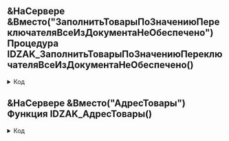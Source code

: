 
## &НаСервере &Вместо("ЗаполнитьТоварыПоЗначениюПереключателяВсеИзДокументаНеОбеспечено") Процедура IDZAK_ЗаполнитьТоварыПоЗначениюПереключателяВсеИзДокументаНеОбеспечено()

 <details> <summary>  Код  </summary>

	Если Параметры.ПараметрыОписаныВОбщемМодуле Тогда
		ПараметрыСоздания = ОбщегоНазначения.ВычислитьВБезопасномРежиме(Параметры.ИмяМенеджераДокумента
		+ ".ПараметрыСозданияНаОснованииОбеспечивающегоЗаказа()");
	Иначе
		ПараметрыСоздания = Документы[Параметры.ИмяМенеджераДокумента].ПараметрыСозданияНаОснованииОбеспечивающегоЗаказа();
	КонецЕсли;
	МенеджерДокумента = ОбщегоНазначения.МенеджерОбъектаПоСсылке(Параметры.Ссылка);
	МенеджерВременныхТаблиц = Новый МенеджерВременныхТаблиц;
	МенеджерДокумента.ТоварыДокументаДляСозданияОбеспечивающегоЗаказа(
	Параметры.Ссылка,
	ПараметрыСоздания,
	МенеджерВременныхТаблиц);
	
	Запрос = Новый Запрос();
	Запрос.МенеджерВременныхТаблиц = МенеджерВременныхТаблиц;
	Запрос.УстановитьПараметр("Склады", Склад);
	Запрос.УстановитьПараметр("ВсеСклады", Не ЗначениеЗаполнено(Склад));
	ВариантыОбеспечения = ВариантыОбеспечения();
	Запрос.УстановитьПараметр("ВариантыОбеспечения", ВариантыОбеспечения);
	Запрос.УстановитьПараметр("ВсеДействия", ВариантыОбеспечения.Количество() = 0);
	
	Тексты = Новый Массив();
	Если ВсеИзДокументаНеОбеспечено = 0 Тогда // заполнение все из документа
		
		Текст =
		"ВЫБРАТЬ
		|	МИНИМУМ(Товары.НомерСтроки) КАК НомерСтрокиВДокументе,
		|	Товары.Номенклатура КАК Номенклатура,
		|	МИНИМУМ(Товары.Номенклатура.ТипНоменклатуры) КАК ТипНоменклатуры,
		|	Товары.Характеристика КАК Характеристика,
		|	Товары.Упаковка КАК Упаковка,
		|	Товары.Склад КАК Склад,
		|	Товары.Подразделение КАК Подразделение,
		|	Товары.IDZAKaza КАК IDZAKaza,
		|	Товары.Назначение КАК Назначение,
		|	Товары.ВариантОбеспечения КАК ВариантОбеспечения,
		|	Товары.Обособленно КАК Обособленно,
		|	Товары.ДатаОтгрузки КАК ДатаОтгрузки,
		|	СУММА(Товары.КоличествоПоДокументу) КАК КоличествоПоДокументу,
		|	ИСТИНА КАК Отметка,
		|	СУММА(Товары.КоличествоПоДокументу) КАК КЗаказу
		|ИЗ
		|	ТоварыДокумента КАК Товары
		|ГДЕ
		|	(&ВсеСклады
		|			ИЛИ Товары.Склад В (&Склады))
		|	И (&ВсеДействия
		|			ИЛИ Товары.ВариантОбеспечения В (&ВариантыОбеспечения))
		|
		|СГРУППИРОВАТЬ ПО
		|	Товары.Номенклатура,
		|	Товары.Характеристика,
		|	Товары.Упаковка,
		|	Товары.Склад,   
		|	Товары.Подразделение,
		|	Товары.IDZAKaza,
		|	Товары.Назначение,
		|	Товары.ВариантОбеспечения,
		|	Товары.Обособленно,
		|	Товары.ДатаОтгрузки
		|
		|УПОРЯДОЧИТЬ ПО
		|	НомерСтрокиВДокументе";
		Тексты.Добавить(Текст);
		
	Иначе // заполнение не обеспечено
		
		Текст =
		"ВЫБРАТЬ
		|	МИНИМУМ(Товары.НомерСтроки) КАК НомерСтроки,
		|	Товары.Номенклатура КАК Номенклатура,       
		|	Товары.IDZAKaza КАК IDZAKaza,
		|	Товары.Характеристика КАК Характеристика,
		|	Товары.Склад КАК Склад,
		|	Товары.Подразделение КАК Подразделение, 
		|	ВЫБОР
		|		КОГДА Товары.Номенклатура.ТипНоменклатуры = ЗНАЧЕНИЕ(Перечисление.ТипыНоменклатуры.Работа)
		|			ТОГДА Товары.Подразделение
		|		ИНАЧЕ Товары.Склад
		|	КОНЕЦ КАК Отправитель,
		|	ВЫБОР
		|		КОГДА КОЛИЧЕСТВО(РАЗЛИЧНЫЕ Товары.Упаковка) = 1
		|			ТОГДА МАКСИМУМ(Товары.Упаковка)
		|		ИНАЧЕ ЗНАЧЕНИЕ(Справочник.УпаковкиЕдиницыИзмерения.ПустаяСсылка)
		|	КОНЕЦ КАК Упаковка,
		|	Товары.Назначение КАК Назначение,
		|	Товары.Обособленно КАК Обособленно
		|ПОМЕСТИТЬ ТоварыСгруппированные
		|ИЗ
		|	ТоварыДокумента КАК Товары
		|ГДЕ
		|	(&ВсеСклады ИЛИ Товары.Склад В(&Склады))
		|		И Товары.ВариантОбеспечения В(
		|			ЗНАЧЕНИЕ(Перечисление.ВариантыОбеспечения.РезервироватьПоМереПоступления),
		|			ЗНАЧЕНИЕ(Перечисление.ВариантыОбеспечения.КОбеспечению))
		|СГРУППИРОВАТЬ ПО
		|	Товары.Номенклатура,
		|	Товары.Характеристика,
		|	Товары.Склад, 
		|	Товары.IDZAKaza,
		|	Товары.Подразделение,
		|	ВЫБОР
		|		КОГДА Товары.Номенклатура.ТипНоменклатуры = ЗНАЧЕНИЕ(Перечисление.ТипыНоменклатуры.Работа)
		|			ТОГДА Товары.Склад
		|		ИНАЧЕ Товары.Подразделение
		|	КОНЕЦ,
		|	Товары.Назначение,
		|	Товары.Обособленно
		|ИНДЕКСИРОВАТЬ ПО
		|	Номенклатура, Характеристика, Отправитель, Назначение";
		
		Тексты.Добавить(Текст);
		Если РаспределениеЗапасов.ЭтоПроизводительныйРежим() Тогда
			
			Текст =
			"ВЫБРАТЬ РАЗРЕШЕННЫЕ
			|	Потребности.Номенклатура КАК Номенклатура,
			|	Потребности.Характеристика КАК Характеристика,
			|	Потребности.Склад КАК Склад,    
			|	Потребности.Назначение КАК Назначение,
			|	Потребности.РезервироватьПоМереПоступленияОстаток
			|		+ Потребности.КОбеспечениюОстаток
			|		+ Потребности.ОтложитьРезервированиеОстаток КАК Требуется,
			|	ВЫБОР
			|		КОГДА Потребности.ВНаличииОстаток + Потребности.ЗаказаноОстаток - Потребности.РезервироватьНаСкладеОстаток
			|				> Потребности.РезервироватьПоМереПоступленияОстаток + Потребности.КОбеспечениюОстаток + Потребности.ОтложитьРезервированиеОстаток
			|			ТОГДА
			|				Потребности.РезервироватьПоМереПоступленияОстаток + Потребности.КОбеспечениюОстаток + Потребности.ОтложитьРезервированиеОстаток
			|		КОГДА Потребности.ВНаличииОстаток + Потребности.ЗаказаноОстаток - Потребности.РезервироватьНаСкладеОстаток < 0
			|			ТОГДА 0
			|		ИНАЧЕ
			|			Потребности.ВНаличииОстаток + Потребности.ЗаказаноОстаток - Потребности.РезервироватьНаСкладеОстаток
			|	КОНЕЦ КАК Обеспечено
			|ПОМЕСТИТЬ Потребности
			|ИЗ
			|	РегистрНакопления.ЗапасыИПотребности.Остатки(,
			|		(Номенклатура, Характеристика, Склад, Назначение) В(
			|			ВЫБРАТЬ
			|				Товары.Номенклатура КАК Номенклатура,
			|				Товары.Характеристика КАК Характеристика,
			|				Товары.Отправитель КАК Склад,
			|				Товары.Назначение КАК Назначение
			|			ИЗ
			|				ТоварыСгруппированные КАК Товары)) КАК Потребности
			|ИНДЕКСИРОВАТЬ ПО
			|	Номенклатура, Характеристика, Склад, Назначение";
			
		Иначе
			
			Текст =
			"ВЫБРАТЬ РАЗРЕШЕННЫЕ
			|	Потребности.Номенклатура КАК Номенклатура,
			|	Потребности.Характеристика КАК Характеристика,
			|	Потребности.Склад КАК Склад,
			|	Потребности.Назначение КАК Назначение,
			|	СУММА(Потребности.РезервироватьПоМереПоступления
			|		+ Потребности.КОбеспечениюБезРезерва
			|		+ Потребности.ОтложитьРезервирование) КАК Требуется,
			|	ВЫБОР
			|		КОГДА СУММА(Потребности.Запас - Потребности.Резерв)
			|				> СУММА(
			|					Потребности.РезервироватьПоМереПоступления
			|						+ Потребности.КОбеспечениюБезРезерва
			|						+ Потребности.ОтложитьРезервирование)
			|			ТОГДА
			|				СУММА(
			|					Потребности.РезервироватьПоМереПоступления
			|						+ Потребности.КОбеспечениюБезРезерва
			|						+ Потребности.ОтложитьРезервирование)
			|		КОГДА СУММА(Потребности.Запас - Потребности.Резерв) < 0
			|			ТОГДА 0
			|		ИНАЧЕ
			|			СУММА(Потребности.Запас - Потребности.Резерв)
			|	КОНЕЦ КАК Обеспечено
			
			|ПОМЕСТИТЬ Потребности
			|ИЗ
			|	ТоварыСгруппированные КАК Товары
			|		
			|		ЛЕВОЕ СОЕДИНЕНИЕ РегистрСведений.РаспределениеЗапасов КАК Потребности
			|		ПО Потребности.Номенклатура = Товары.Номенклатура
			|		 И Потребности.Характеристика = Товары.Характеристика
			|		 И Потребности.Склад = Товары.Отправитель
			|		 И Потребности.Назначение = Товары.Назначение
			|ГДЕ
			|	Потребности.Состояние В(
			|		ЗНАЧЕНИЕ(Перечисление.РаспределениеЗапасовСостояния.ОжидаемаяОтгрузка),
			|		ЗНАЧЕНИЕ(Перечисление.РаспределениеЗапасовСостояния.ОстатокНаСкладе),
			|		ЗНАЧЕНИЕ(Перечисление.РаспределениеЗапасовСостояния.ОжидаемоеПоступление),
			|		ЗНАЧЕНИЕ(Перечисление.РаспределениеЗапасовСостояния.ПоступлениеНеПодтвержденное))
			|СГРУППИРОВАТЬ ПО
			|	Потребности.Номенклатура,
			|	Потребности.Характеристика,
			|	Потребности.Склад,
			|	Потребности.Назначение
			|ИНДЕКСИРОВАТЬ ПО
			|	Номенклатура, Характеристика, Склад, Назначение";
			
		КонецЕсли;
		Тексты.Добавить(Текст);
		
		Текст =
		"ВЫБРАТЬ
		|	Товары.НомерСтроки КАК НомерСтрокиВДокументе,
		|	Товары.Номенклатура КАК Номенклатура,
		|	Товары.Номенклатура.ТипНоменклатуры КАК ТипНоменклатуры,
		|	Товары.Характеристика КАК Характеристика,
		|	Товары.Упаковка КАК Упаковка,
		|	Товары.Склад КАК Склад,       
		|	Товары.IDZAKAZA КАК IDZAKAZA,
		
		|	Товары.Подразделение КАК Подразделение,
		|	Товары.Назначение КАК Назначение,
		|	Товары.Обособленно КАК Обособленно,
		|	ЕСТЬNULL(Потребности.Требуется, 0) / ЕСТЬNULL(&ТекстЗапросаКоэффициентУпаковки, 1) КАК Требуется,
		|	ЕСТЬNULL(Потребности.Обеспечено, 0) / ЕСТЬNULL(&ТекстЗапросаКоэффициентУпаковки, 1) КАК Обеспечено,
		|	ЕСТЬNULL(Потребности.Требуется - Потребности.Обеспечено, 0) > 0 КАК Отметка,
		|	ЕСТЬNULL(Потребности.Требуется - Потребности.Обеспечено, 0) / ЕСТЬNULL(&ТекстЗапросаКоэффициентУпаковки, 1) КАК КЗаказу
		|ИЗ
		|	ТоварыСгруппированные КАК Товары
		|		
		|		ЛЕВОЕ СОЕДИНЕНИЕ Потребности КАК Потребности
		|		ПО Потребности.Номенклатура = Товары.Номенклатура
		|		 И Потребности.Характеристика = Товары.Характеристика
		|		 И Потребности.Склад = Товары.Отправитель
		|		 И Потребности.Назначение = Товары.Назначение
		|УПОРЯДОЧИТЬ ПО
		|	НомерСтрокиВДокументе";
		
		Подстановка = Справочники.УпаковкиЕдиницыИзмерения.ТекстЗапросаКоэффициентаУпаковки(
		"Товары.Упаковка", "Товары.Номенклатура");
		Текст = СтрЗаменить(Текст, "&ТекстЗапросаКоэффициентУпаковки", Подстановка);
		
		Тексты.Добавить(Текст);
	КонецЕсли;
	
	Текст =
	"ВЫБРАТЬ РАЗЛИЧНЫЕ
	|	Товары.Склад КАК Ссылка
	|ИЗ
	|	ТоварыДокумента КАК Товары
	|ГДЕ
	|	Товары.Склад <> ЗНАЧЕНИЕ(Справочник.Склады.ПустаяСсылка)";
	Тексты.Добавить(Текст);
	
	Запрос.Текст = СтрСоединить(Тексты, ОбщегоНазначения.РазделительПакетаЗапросов());
	
	УстановитьПривилегированныйРежим(Истина);
	ПакетРезультатов = Запрос.ВыполнитьПакет();
	ТаблицаТовары = ПакетРезультатов[ПакетРезультатов.ВГраница() - 1].Выгрузить();
	МассивСкладов = ПакетРезультатов[ПакетРезультатов.ВГраница()].Выгрузить().ВыгрузитьКолонку("Ссылка");
	Элементы.Склад.СписокВыбора.ЗагрузитьЗначения(МассивСкладов);
	Товары.Загрузить(ТаблицаТовары);
	УправлениеВидимостью();
	



</details> 	

## &НаСервере &Вместо("АдресТовары") Функция IDZAK_АдресТовары()
<details> <summary>  Код  </summary>
	Запрос = Новый Запрос();
	Запрос.Текст =
		"ВЫБРАТЬ
		|	Товары.НомерСтрокиВДокументе КАК НомерСтрокиВДокументе,
		|	Товары.Номенклатура КАК Номенклатура,
		|	Товары.Характеристика КАК Характеристика,
		|	Товары.Назначение КАК Назначение,
		|	Товары.Упаковка КАК Упаковка,
		|	Товары.КЗаказу КАК КЗаказу,
		|	Товары.Склад КАК Склад,
		|	Товары.IDZAKaza КАК IDZAKaza,
		|	Товары.Подразделение КАК Подразделение,
		|	Товары.ДатаОтгрузки КАК ДатаОтгрузки
		|ПОМЕСТИТЬ Товары
		|ИЗ
		|	&Товары КАК Товары
		|ГДЕ
		|	Товары.КЗаказу > 0
		|ИНДЕКСИРОВАТЬ ПО
		|   Номенклатура
		|;
		|
		|///////////////////////////////////////////////
		|ВЫБРАТЬ
		|	Товары.НомерСтрокиВДокументе КАК НомерСтрокиВДокументе,
		|	Товары.Номенклатура КАК Номенклатура,
		|	Товары.Характеристика КАК Характеристика,
		|	ЕСТЬNULL(СтавкиНДСНоменклатуры.СтавкаНДС, ЕСТЬNULL(ОсновныеСтавкиНДС.СтавкаНДС,
		|		ЗНАЧЕНИЕ(Справочник.СтавкиНДС.ПустаяСсылка))) КАК СтавкаНДС,
		|	Товары.Назначение КАК Назначение,
		|	Товары.Упаковка КАК Упаковка,      
		|	Товары.IDZAKaza КАК IDZAKaza,
		|	Товары.КЗаказу * ЕСТЬNULL(&ТекстЗапросаКоэффициентУпаковки, 1) КАК Количество,
		|	Товары.КЗаказу КАК КоличествоУпаковок,
		|	Товары.Склад КАК Склад,
		|	Товары.Подразделение КАК Подразделение,
		|	Товары.ДатаОтгрузки КАК ДатаОтгрузки,
		|	ВЫБОР КОГДА Товары.Номенклатура.ТипНоменклатуры = ЗНАЧЕНИЕ(Перечисление.ТипыНоменклатуры.Работа) ТОГДА
		|				Товары.Подразделение
		|			ИНАЧЕ
		|				Товары.Склад
		|		КОНЕЦ КАК Получатель,
		|	ВЫБОР КОГДА Товары.Номенклатура.ТипНоменклатуры = ЗНАЧЕНИЕ(Перечисление.ТипыНоменклатуры.Услуга) ТОГДА
		|			ИСТИНА
		|		ИНАЧЕ
		|			ЛОЖЬ
		|		КОНЕЦ КАК СписатьНаРасходы
		|ИЗ
		|	Товары КАК Товары
		|		ЛЕВОЕ СОЕДИНЕНИЕ Справочник.УпаковкиЕдиницыИзмерения КАК ВсеУпаковки
		|		ПО ВсеУпаковки.Ссылка = Товары.Упаковка
		|		ЛЕВОЕ СОЕДИНЕНИЕ РегистрСведений.СтавкиНДСНоменклатуры.СрезПоследних(&Период,
		|			Страна = &СтранаРегистрации ИЛИ Страна = ЗНАЧЕНИЕ(Справочник.СтраныМира.ПустаяСсылка)) КАК СтавкиНДСНоменклатуры
		|		ПО СтавкиНДСНоменклатуры.Номенклатура = Товары.Номенклатура 
		|		ЛЕВОЕ СОЕДИНЕНИЕ РегистрСведений.ОсновныеСтавкиНДС.СрезПоследних(&Период, Страна = &СтранаРегистрации) КАК ОсновныеСтавкиНДС
		|		ПО ИСТИНА
		|УПОРЯДОЧИТЬ ПО
		|	НомерСтрокиВДокументе
		|;
		|
		|////////////////////////////
		|ВЫБРАТЬ
		|	ВЫБОР
		|		КОГДА МИНИМУМ(Товары.Склад) = МАКСИМУМ(Товары.Склад)
		|			ТОГДА МИНИМУМ(Товары.Склад)
		|		ИНАЧЕ ЗНАЧЕНИЕ(Справочник.Склады.ПустаяСсылка)
		|	КОНЕЦ КАК ОдинСклад
		|ИЗ
		|	Товары КАК Товары
		|ГДЕ
		|	Товары.Склад ССЫЛКА Справочник.Склады И Товары.Склад <> ЗНАЧЕНИЕ(Справочник.Склады.ПустаяСсылка)";
	
	Запрос.Текст = СтрЗаменить(Запрос.Текст,
		"&ТекстЗапросаКоэффициентУпаковки",
		Справочники.УпаковкиЕдиницыИзмерения.ТекстЗапросаКоэффициентаУпаковки(
		"ВсеУпаковки.Ссылка",
		"Товары.Номенклатура"));
		
	ЗначенияРеквизитов = ОбщегоНазначения.ЗначенияРеквизитовОбъекта(Параметры.Ссылка, "Дата, Организация");
	Запрос.УстановитьПараметр("Товары", Товары.Выгрузить(Новый Структура("Отметка", Истина)));
	Запрос.УстановитьПараметр("ДокументСсылка", Параметры.Ссылка);
	Запрос.УстановитьПараметр("Период", ЗначенияРеквизитов.Дата);
	Запрос.УстановитьПараметр("СтранаРегистрации", ЗначениеНастроекКлиентСерверПовтИсп.СтранаРегистрацииОрганизации(ЗначенияРеквизитов.Организация));
	
	Результаты = Запрос.ВыполнитьПакет();
	ТаблицаТоваров = Результаты[Результаты.ВГраница() - 1].Выгрузить();
	АдресТовары = ПоместитьВоВременноеХранилище(ТаблицаТоваров);
	Выборка = Результаты[Результаты.ВГраница()].Выбрать();
	ОдинСклад = Справочники.Склады.ПустаяСсылка();
	Если Выборка.Следующий() Тогда
		ОдинСклад = Выборка.ОдинСклад;
	КонецЕсли;
	
	Возврат Новый Структура("АдресТовары,ОдинСклад", АдресТовары, ОдинСклад);
	

</details> 
